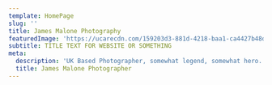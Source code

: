 ```yaml
---
template: HomePage
slug: ''
title: James Malone Photography
featuredImage: 'https://ucarecdn.com/159203d3-881d-4218-baa1-ca4427b48d0d/'
subtitle: TITLE TEXT FOR WEBSITE OR SOMETHING
meta:
  description: 'UK Based Photographer, somewhat legend, somewhat hero.'
  title: James Malone Photographer
---
```


